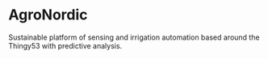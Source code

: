 # AgroNordic
  Sustainable platform of sensing and irrigation automation based around the Thingy53 with predictive analysis.

